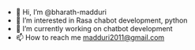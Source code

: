 - 👋 Hi, I’m @bharath-madduri
- 👀 I’m interested in Rasa chabot development, python
- 🌱 I’m currently working on chatbot development
- 📫 How to reach me madduri2011@gmail.com

<!---
bharath-madduri/bharath-madduri is a ✨ special ✨ repository because its `README.md` (this file) appears on your GitHub profile.
You can click the Preview link to take a look at your changes.
--->
